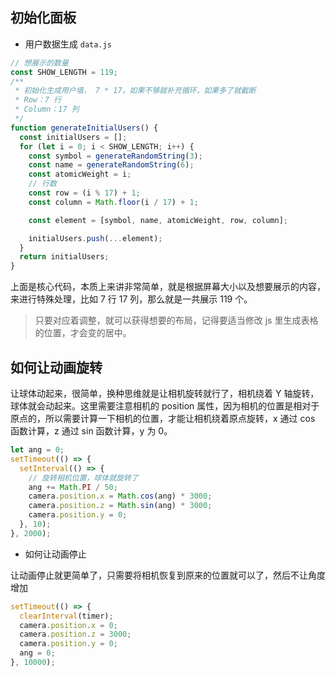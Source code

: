 ## 初始化面板

- 用户数据生成 `data.js`

```js
// 想展示的数量
const SHOW_LENGTH = 119;
/**
 * 初始化生成用户墙， 7 * 17，如果不够就补充循环，如果多了就截断
 * Row：7 行
 * Column：17 列
 */
function generateInitialUsers() {
  const initialUsers = [];
  for (let i = 0; i < SHOW_LENGTH; i++) {
    const symbol = generateRandomString(3);
    const name = generateRandomString(6);
    const atomicWeight = i;
    // 行数
    const row = (i % 17) + 1;
    const column = Math.floor(i / 17) + 1;

    const element = [symbol, name, atomicWeight, row, column];

    initialUsers.push(...element);
  }
  return initialUsers;
}
```

上面是核心代码，本质上来讲非常简单，就是根据屏幕大小以及想要展示的内容，来进行特殊处理，比如 7 行 17 列，那么就是一共展示 119 个。

> 只要对应着调整，就可以获得想要的布局，记得要适当修改 js 里生成表格的位置，才会变的居中。

## 如何让动画旋转

让球体动起来，很简单，换种思维就是让相机旋转就行了，相机绕着 Y 轴旋转，球体就会动起来。这里需要注意相机的 position 属性，因为相机的位置是相对于原点的，所以需要计算一下相机的位置，才能让相机绕着原点旋转，x 通过 cos 函数计算，z 通过 sin 函数计算，y 为 0。

```js
let ang = 0;
setTimeout(() => {
  setInterval(() => {
    // 旋转相机位置，球体就旋转了
    ang += Math.PI / 50;
    camera.position.x = Math.cos(ang) * 3000;
    camera.position.z = Math.sin(ang) * 3000;
    camera.position.y = 0;
  }, 10);
}, 2000);
```

- 如何让动画停止

让动画停止就更简单了，只需要将相机恢复到原来的位置就可以了，然后不让角度增加

```js
setTimeout(() => {
  clearInterval(timer);
  camera.position.x = 0;
  camera.position.z = 3000;
  camera.position.y = 0;
  ang = 0;
}, 10000);
```

